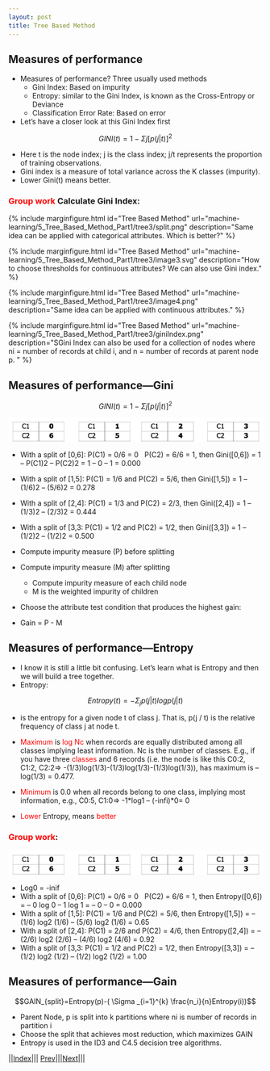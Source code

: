 ```yaml
---
layout: post
title: Tree Based Method
---
```


## Measures of performance
* Measures of performance? Three usually used methods
  * Gini Index: Based on impurity
  * Entropy: similar to the Gini Index, is known as the Cross-Entropy or Deviance
  * Classification Error Rate: Based on error
* Let’s have a closer look at this Gini Index first

$$GINI(t)=1- \Sigma {j}[p(j | t)]^2$$

* Here t is the node index; j is the class index; j/t represents the proportion of training observations.
* Gini index is a measure of total variance across the K classes (impurity).
* Lower Gini(t) means better.

### <font color=red>Group work</font> Calculate Gini Index:

{% include marginfigure.html id="Tree Based Method" url="machine-learning/5_Tree_Based_Method_Part1/tree3/split.png" description="Same idea can be applied with categorical attributes. Which is better?" %}

{% include marginfigure.html id="Tree Based Method" url="machine-learning/5_Tree_Based_Method_Part1/tree3/image3.svg" description="How to choose thresholds for continuous attributes? We can also use Gini index." %}

{% include marginfigure.html id="Tree Based Method" url="machine-learning/5_Tree_Based_Method_Part1/tree3/image4.png" description="Same idea can be applied with continuous attributes." %}

{% include marginfigure.html id="Tree Based Method" url="machine-learning/5_Tree_Based_Method_Part1/tree3/giniIndex.png" description="SGini Index can also be used for a collection of nodes where ni = number of records at child i, and n = number of records at parent node p.
" %}

## Measures of performance—Gini

$$GINI(t)=1- \Sigma {j}[p(j | t)]^2$$

![](gini.png)

* With a split of [0,6]: P(C1) = 0/6 = 0   P(C2) = 6/6 = 1, then Gini([0,6]) = 1 – P(C1)2 – P(C2)2 = 1 – 0 – 1 = 0.000
* With a split of [1,5]: P(C1) = 1/6 and P(C2) = 5/6, then Gini([1,5]) = 1 – (1/6)2 – (5/6)2 = 0.278
* With a split of [2,4]: P(C1) = 1/3 and P(C2) = 2/3, then Gini([2,4]) = 1 – (1/3)2 – (2/3)2 = 0.444
* With a split of [3,3: P(C1) = 1/2 and P(C2) = 1/2, then Gini([3,3]) = 1 – (1/2)2 – (1/2)2 = 0.500

* Compute impurity measure (P) before splitting
* Compute impurity measure (M) after splitting
  * Compute impurity measure of each child node
  * M is the weighted impurity of children
* Choose the attribute test condition that produces the highest gain: 
* Gain = P - M

## Measures of performance—Entropy
* I know it is still a little bit confusing. Let’s learn what is Entropy and then we will build a tree together.
* Entropy:

$$Entropy(t) = - \Sigma_{j}p(j | t)log p(j | t)$$
 
* is the entropy for a given node t of class j. That is, p(j / t) is the relative frequency of class j at node t.

* <font color=red>Maximum</font> is <font color=red>log Nc</font> when records are equally distributed among all classes implying least information. Nc is the number of classes. E.g., if you have three <font color=red>classes</font> and 6 records (i.e. the node is like this C0:2, C1:2, C2:2=> -(1/3)log(1/3)-(1/3)log(1/3)-(1/3)log(1/3)), has  maximum is –log(1/3) = 0.477.
* <font color=red>Minimum</font> is 0.0 when all records belong to one class, implying most information, e.g., C0:5, C1:0=> -1*log1 – (-infi)*0= 0
* <font color=red>Lower</font> Entropy, means <font color=red>better</font>

### <font color=red>Group work</font>:

![](image5.png)

* Log0 = -inif
* With a split of [0,6]: P(C1) = 0/6 = 0   P(C2) = 6/6 = 1, then Entropy([0,6]) = – 0 log 0 – 1 log 1 = – 0 – 0 = 0.000 
* With a split of [1,5]: P(C1) = 1/6 and P(C2) = 5/6, then Entropy([1,5]) = – (1/6) log2 (1/6) – (5/6) log2 (1/6) = 0.65
* With a split of [2,4]: P(C1) = 2/6 and P(C2) = 4/6, then Entropy([2,4]) = – (2/6) log2 (2/6) – (4/6) log2 (4/6) = 0.92
* With a split of [3,3: P(C1) = 1/2 and P(C2) = 1/2, then Entropy([3,3]) = – (1/2) log2 (1/2) – (1/2) log2 (1/2) = 1.00

## Measures of performance—Gain

$$GAIN_{split}=Entropy(p)-( \Sigma _{i=1}^{k} \frac{n_i}{n}Entropy(i))$$

* Parent Node, p is split into k partitions where ni is number of records in partition i
* Choose the split that achieves most reduction, which maximizes GAIN
* Entropy is used in the ID3 and C4.5 decision tree algorithms.

||[Index](../../../)||| [Prev](../)|||[Next](../tree4)|||
